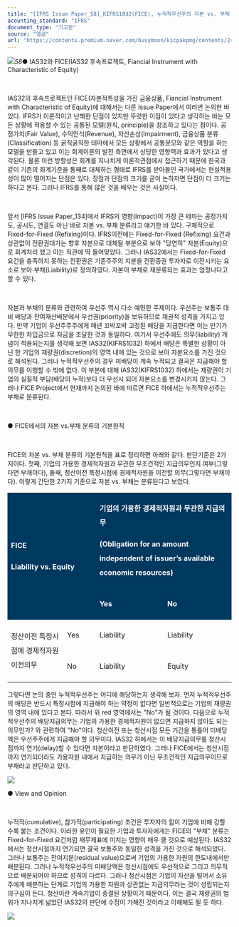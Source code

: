 ```yaml
---
title: "[IFRS Issue Paper_58]_KIFRS1032(FICE), 누적적우선주의 자본 vs. 부채 분류"
acounting_standard: "IFRS"
document_type: "기고문"
source: "엘곰"
url: "https://contents.premium.naver.com/busymoon/kicpakpmg/contents/240303215648972js"
---
```

![](https://n2.news.naver.com/l.gif?type=content)*58*● IAS32와 FICE(IAS32 후속프로젝트, Fiancial Instrument with Characteristic of Equity)

​

IAS32의 후속프로젝트인 FICE(자본적특성을 가진 금융상품, Fiancial Instrument with Characteristic of Equity)에 대해서는 다른 Issue Paper에서 여러번 논의한 바 있다. IFRS가 이론적이고 난해한 단점이 있지만 뚜렷한 이점이 있다고 생각하는 바는 모든 상황에 적용할 수 있는 공통된 모델(원칙, principle)을 창조하고 있다는 점이다. 공정가치(Fair Value), 수익인식(Revenue), 자산손상(Impairment), 금융상품 분류(Classification) 등 굵직굵직한 테마에서 모든 상황에서 공통분모와 같은 역할을 하는 모델을 만들고 있고 이는 회계이론의 발전 측면에서 상당한 영향력과 효과가 있다고 생각된다. 물론 이런 방향성은 회계를 지나치게 이론적관점에서 접근하기 때문에 한국과 같이 기존의 회계기준을 통째로 대체하는 형태로 IFRS를 받아들인 국가에서는 현실적용성이 많이 떨어지는 단점은 있다. 장점과 단점의 크기를 굳이 논하자면 단점이 더 크기는 하다고 본다. 그러나 IFRS를 통해 많은 것을 배우는 것은 사실이다.

​

앞서 \[IFRS Issue Paper\_134\]에서 IFRS의 영향(Impact)이 가장 큰 테마는 공정가치도, 공시도, 연결도 아닌 바로 자본 vs. 부채 분류라고 얘기한 바 있다. 구체적으로 Fixed-for-Fixed (Refixing)이다. IFRS이전에는 Fixed-for-Fixed (Refixing) 요건과 상관없이 전환권대가는 향후 자본으로 대체될 부분으로 보아 "당연히" 자본(Equity)으로 회계처리 했고 이는 직관에 딱 들어맞았다. 그러나 IAS32에서는 Fixed-for-Fixed 요건을 충족하지 못하는 전환권은 기존주주의 지분을 전환증권 투자자로 이전시키는 요소로 보아 부채(Liability)로 정의하였다. 자본이 부채로 재분류되는 효과는 엄청나다고 할 수 있다.

​

자본과 부채의 분류와 관련하여 우선주 역시 다소 예민한 주제이다. 우선주는 보통주 대비 배당과 잔여재산배분에서 우선권(priority)을 보유하므로 채권적 성격을 가지고 있다. 만약 기업이 우선주주주에게 매년 꼬박꼬박 고정된 배당을 지급한다면 이는 만기가 무한한 차입금으로 자금을 조달한 것과 동일하다. 여기서 우선주에도 의무(liability) 개념이 적용되는지를 생각해 보면 IAS32(KIFRS1032) 하에서 배당은 특별한 상황이 아닌 한 기업의 재량권(discretion)의 영역 내에 있는 것으로 보아 자본요소를 가진 것으로 해석된다. 그러나 누적적우선주의 경우 미배당이 계속 누적되고 결국은 지급해야 할 의무를 이행할 수 밖에 없다. 이 부분에 대해 IAS32(KIFRS1032) 하에서는 재량권이 기업의 실질적 부담(배당의 누적)보다 더 우선시 되어 자본요소를 변경시키지 않는다. 그러나 FICE Project에서 현재까지 논의된 바에 따르면 FICE 하에서는 누적적우선주는 부채로 분류된다.

​

● FICE에서의 자본 vs.부채 분류의 기본원칙

​

FICE의 자본 vs. 부채 분류의 기본원칙을 표로 정리하면 아래와 같다. 판단기준은 2가지이다. 첫째, 기업의 가용한 경제적자원과 무관한 무조건적인 지급의무인지 여부(그렇다면 부채이다), 둘째, 청산이전 특정시점에 경제적자원을 이전할 의무(그렇다면 부채이다). 이렇게 간단한 2가지 기준으로 자본 vs. 부채는 분류된다고 보았다.

<table style=""><tbody><tr><td colspan="2" rowspan="2" style="width: 39.47%; height: 86.0px;  background-color: #003960;"><div><p style="line-height:2.0;"><span style="color:#ffffff;"><b>FICE</b></span></p></div><div><p style="line-height:2.0;"><span style="color:#ffffff;"><b>Liability vs. Equity</b></span></p></div></td><td colspan="2" rowspan="1" style="width: 60.53%; height: 43.0px;  background-color: #003960;"><div><p style="line-height:2.0;"><span style="color:#ffffff;"><b>기업의 가용한 경제적자원과 무관한 지급의무</b></span></p></div><div><p style="line-height:2.0;"><span style="color:#ffffff;"><b>(Obligation for an amount independent of issuer’s available economic resources)</b></span></p></div></td></tr><tr><td colspan="1" rowspan="1" style="width: 30.27%; height: 43.0px;  background-color: #003960;"><div><p style="line-height:2.0;"><span style="color:#ffffff;"><b>Yes</b></span></p></div></td><td colspan="1" rowspan="1" style="width: 30.26%; height: 43.0px;  background-color: #003960;"><div><p style="line-height:2.0;"><span style="color:#ffffff;"><b>No</b></span></p></div></td></tr><tr><td colspan="1" rowspan="2" style="width: 25.0%; height: 43.0px;  "><div><p style="line-height:2.0;"><span style="">청산이전 특정시점에 경제적자원 이전의무</span></p></div></td><td colspan="1" rowspan="1" style="width: 14.47%; height: 21.5px;  "><div><p style="line-height:2.0;"><span style="">Yes</span></p></div></td><td colspan="1" rowspan="1" style="width: 30.27%; height: 21.5px;  "><div><p style="line-height:2.0;"><span style="">Liability</span></p></div></td><td colspan="1" rowspan="1" style="width: 30.26%; height: 21.5px;  "><div><p style="line-height:2.0;"><span style="">Liability</span></p></div></td></tr><tr><td colspan="1" rowspan="1" style="width: 14.47%; height: 21.5px;  "><div><p style="line-height:2.0;"><span style="">No</span></p></div></td><td colspan="1" rowspan="1" style="width: 30.27%; height: 21.5px;  "><div><p style="line-height:2.0;"><span style="">Liability</span></p></div></td><td colspan="1" rowspan="1" style="width: 30.26%; height: 21.5px;  "><div><p style="line-height:2.0;"><span style="">Equity</span></p></div></td></tr></tbody></table>

그렇다면 논의 중인 누적적우선주는 어디에 해당하는지 생각해 보자. 먼저 누적적우선주의 배당은 반드시 특정시점에 지급해야 하는 약정이 없다면 일반적으로는 기업의 재량권의 영역 내에 있다고 본다. 따라서 위 red 영역에서는 "No"가 될 것이다. 다음으로 누적적우선주의 배당지급의무는 기업의 가용한 경제적자원이 없으면 지급하지 않아도 되는 의무인가? 와 관련하여 "No"이다. 청산이전 또는 청산시점 모든 기간을 통틀어 미배당액은 우선주주에게 지급해야 할 의무이다. IAS32 하에서는 이 배당지급의무를 청산시점까지 연기(delay)할 수 있다면 자본이라고 판단하였다. 그러나 FICE에서는 청산시점까지 연기되더라도 가용자원 내에서 지급하는 의무가 아닌 무조건적인 지급의무이므로 부채라고 판단하고 있다.

![](https://dthumb-phinf.pstatic.net/dthumb?src=%22https://postfiles.pstatic.net/MjAyMzEyMjZfMjcz/MDAxNzAzNTY2MzE2MzYy.iX2EvJOtlklz08hRGOtD0sbBPNr7nIZtqf_S8uTUS7Ig.swq-19tZEewAwV2ptOgF0_8bi7bB_11j2oOuF2u9epcg.PNG.busymoon/image.png?type=w773%22&service=scs&type=w800)

● View and Opinion

​

누적적(cumulative), 참가적(participating) 조건은 투자자의 힘이 기업에 비해 강할 수록 붙는 조건이다. 이러한 유인이 필요한 기업과 투자자에게는 FICE의 "부채" 분류는 Fixed-for-Fixed 요건처럼 재무제표에 미치는 영향이 매우 클 것으로 예상된다. IAS32에서는 청산시점까지 연기되면 결국 보통주와 동일한 성격을 가진 것으로 해석되었다. 그러나 보통주는 잔여지분(residual value)으로써 기업의 가용한 자원의 한도내에서만 배분된다. 그러나 누적적우선주의 미배당액은 청산시점에도 우선적으로 그리고 의무적으로 배분되어야 하므로 성격이 다르다. 그러나 청산시점은 기업이 자산을 털어서 소유주에게 배분하는 단계로 기업의 가용한 자원과 상관없는 지급의무라는 것이 성립되는지 의구심이 든다. 청산이란 계속기업이 종결된 상황이기 때문이다. 이는 결국 재량권의 범위가 지나치게 넓었던 IAS32의 판단에 수정이 가해진 것이라고 이해해도 될 듯 하다.

[![](https://dthumb-phinf.pstatic.net/dthumb?src=%22https://storep-phinf.pstatic.net/cafe_004/original_7.png?type=p100_100%22&service=scs&type=w800)](https://contents.premium.naver.com/busymoon/kicpakpmg/contents/#)

​